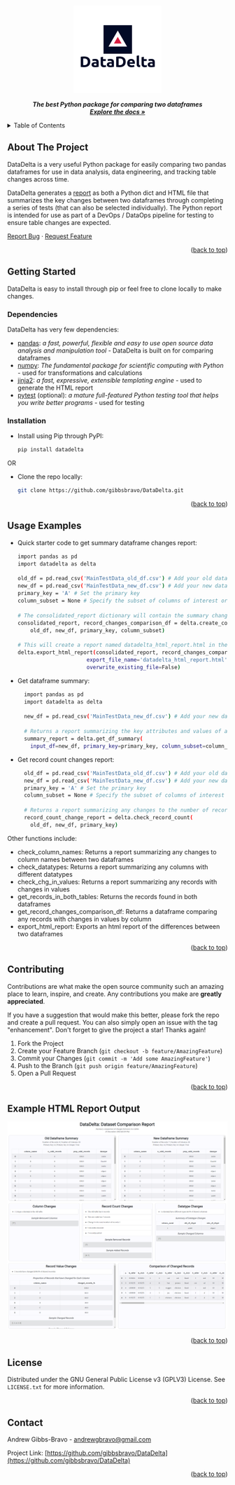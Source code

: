 <div id="top"></div>

<!-- PROJECT LOGO -->
<br />
<div align="center">
  <a href="https://github.com/gibbsbravo/DataDelta">
    <img src="images/DataDeltaLogo.png" alt="Logo" width="200" height="200">
  </a>
  <p align="center" style="font-weight: bold; font-style:italic">
    The best Python package for comparing two dataframes
    <br />
    <a href="https://github.com/gibbsbravo/DataDelta"><strong>Explore the docs »</strong></a>
    <br />
    
  </p>
</div>

<!-- TABLE OF CONTENTS -->
<details>
  <summary>Table of Contents</summary>
  <ol>
    <li>
      <a href="#about-the-project">About The Project</a>
    </li>
    <li>
      <a href="#getting-started">Getting Started</a>
      <ul>
        <li><a href="#dependencies">Dependencies</a></li>
        <li><a href="#installation">Installation</a></li>
      </ul>
    </li>
    <li><a href="#usage-examples">Usage Examples</a></li>
    <li><a href="#contributing">Contributing</a></li>
    <li><a href="#example-html-report-output">Example HTML Report Output</a></li>
    <li><a href="#license">License</a></li>
    <li><a href="#contact">Contact</a></li>
  </ol>
</details>

<!-- ABOUT THE PROJECT -->

## About The Project

DataDelta is a very useful Python package for easily comparing two pandas dataframes for use in data analysis, data engineering, and tracking table changes across time.

DataDelta generates a <a href="#example-html-report-output">report</a> as both a Python dict and HTML file that summarizes the key changes between two dataframes through completing a series of tests (that can also be selected individually). The Python report is intended for use as part of a DevOps / DataOps pipeline for testing to ensure table changes are expected.

<a href="https://github.com/gibbsbravo/DataDelta/issues">Report Bug</a>
·
<a href="https://github.com/gibbsbravo/DataDelta/issues">Request Feature</a>

<p align="right">(<a href="#top">back to top</a>)</p>

<!-- GETTING STARTED -->

## Getting Started

DataDelta is easy to install through pip or feel free to clone locally to make changes.

### Dependencies

DataDelta has very few dependencies:

- <a href='https://pandas.pydata.org/'>pandas</a>: _a fast, powerful, flexible and easy to use open source data analysis and manipulation tool_ - DataDelta is built on for comparing dataframes
- <a href='https://numpy.org/'>numpy</a>: _The fundamental package for scientific computing with Python_ - used for transformations and calculations
- <a href='https://jinja.palletsprojects.com/en/3.0.x/'>jinja2</a>: _a fast, expressive, extensible templating engine_ - used to generate the HTML report
- <a href='https://docs.pytest.org/en/6.2.x/'>pytest</a> (optional): _a mature full-featured Python testing tool that helps you write better programs_ - used for testing

### Installation

- Install using Pip through PyPI:
  ```sh
  pip install datadelta
  ```

OR

- Clone the repo locally:
  ```sh
  git clone https://github.com/gibbsbravo/DataDelta.git
  ```

<p align="right">(<a href="#top">back to top</a>)</p>

<!-- USAGE EXAMPLES -->

## Usage Examples

- Quick starter code to get summary dataframe changes report:

  ```sh
  import pandas as pd
  import datadelta as delta

  old_df = pd.read_csv('MainTestData_old_df.csv') # Add your old dataframe here
  new_df = pd.read_csv('MainTestData_new_df.csv') # Add your new dataframe here
  primary_key = 'A' # Set the primary key
  column_subset = None # Specify the subset of columns of interest or leave None to compare all columns

  # The consolidated_report dictionary will contain the summary changes
  consolidated_report, record_changes_comparison_df = delta.create_consolidated_report(
      old_df, new_df, primary_key, column_subset)

  # This will create a report named datadelta_html_report.html in the current working directory containing the summary changes
  delta.export_html_report(consolidated_report, record_changes_comparison_df,
                        export_file_name='datadelta_html_report.html',
                        overwrite_existing_file=False)
  ```

- Get dataframe summary:

  ```sh
    import pandas as pd
    import datadelta as delta

    new_df = pd.read_csv('MainTestData_new_df.csv') # Add your new dataframe here

    # Returns a report summarizing the key attributes and values of a dataframe
    summary_report = delta.get_df_summary(
      input_df=new_df, primary_key=primary_key, column_subset=column_subset, max_cols=15)
  ```

- Get record count changes report:

  ```sh
    old_df = pd.read_csv('MainTestData_old_df.csv') # Add your old dataframe here
    new_df = pd.read_csv('MainTestData_new_df.csv') # Add your new dataframe here
    primary_key = 'A' # Set the primary key
    column_subset = None # Specify the subset of columns of interest or leave None to compare all columns

    # Returns a report summarizing any changes to the number of records (and composition) between two dataframes
    record_count_change_report = delta.check_record_count(
      old_df, new_df, primary_key)
  ```

Other functions include:

- check_column_names: Returns a report summarizing any changes to column names between two dataframes
- check_datatypes: Returns a report summarizing any columns with different datatypes
- check_chg_in_values: Returns a report summarizing any records with changes in values
- get_records_in_both_tables: Returns the records found in both dataframes
- get_record_changes_comparison_df: Returns a dataframe comparing any records with changes in values by column
- export_html_report: Exports an html report of the differences between two dataframes

<p align="right">(<a href="#top">back to top</a>)</p>

<!-- CONTRIBUTING -->

## Contributing

Contributions are what make the open source community such an amazing place to learn, inspire, and create. Any contributions you make are **greatly appreciated**.

If you have a suggestion that would make this better, please fork the repo and create a pull request. You can also simply open an issue with the tag "enhancement".
Don't forget to give the project a star! Thanks again!

1. Fork the Project
2. Create your Feature Branch (`git checkout -b feature/AmazingFeature`)
3. Commit your Changes (`git commit -m 'Add some AmazingFeature'`)
4. Push to the Branch (`git push origin feature/AmazingFeature`)
5. Open a Pull Request

<p align="right">(<a href="#top">back to top</a>)</p>

<!-- Example Report -->

## Example HTML Report Output

![Report Screenshot][report-screenshot]

<p align="right">(<a href="#top">back to top</a>)</p>

<!-- LICENSE -->

## License

Distributed under the GNU General Public License v3 (GPLV3) License. See `LICENSE.txt` for more information.

<p align="right">(<a href="#top">back to top</a>)</p>

<!-- CONTACT -->

## Contact

Andrew Gibbs-Bravo - andrewgbravo@gmail.com

Project Link: [https://github.com/gibbsbravo/DataDelta](https://github.com/gibbsbravo/DataDelta)

<p align="right">(<a href="#top">back to top</a>)</p>

<!-- MARKDOWN LINKS & IMAGES -->
<!-- https://www.markdownguide.org/basic-syntax/#reference-style-links -->

[contributors-shield]: https://img.shields.io/github/contributors/gibbsbravo/DataDelta.svg?style=for-the-badge
[contributors-url]: https://github.com/gibbsbravo/DataDelta/graphs/contributors
[forks-shield]: https://img.shields.io/github/forks/gibbsbravo/DataDelta.svg?style=for-the-badge
[forks-url]: https://github.com/gibbsbravo/DataDelta/network/members
[stars-shield]: https://img.shields.io/github/stars/gibbsbravo/DataDelta.svg?style=for-the-badge
[stars-url]: https://github.com/gibbsbravo/DataDelta/stargazers
[issues-shield]: https://img.shields.io/github/issues/gibbsbravo/DataDelta.svg?style=for-the-badge
[issues-url]: https://github.com/gibbsbravo/DataDelta/issues
[license-shield]: https://img.shields.io/github/license/gibbsbravo/DataDelta.svg?style=for-the-badge
[license-url]: https://github.com/gibbsbravo/DataDelta/blob/master/LICENSE.txt
[linkedin-shield]: https://img.shields.io/badge/-LinkedIn-black.svg?style=for-the-badge&logo=linkedin&colorB=555
[report-screenshot]: images/DatasetComparisonReport.png

